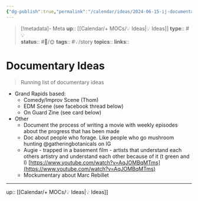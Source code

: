 ```yaml
---
{"dg-publish":true,"permalink":"/calendar/ideas/2024-06-15-ij-documentary-ideas/","title":"Documentary Ideas"}
---
```


> [!metadata]- Meta
> **up**:: [[Calendar/+ MOCs/💡 Ideas\|💡 Ideas]]
> **type**:: #💡  
> **status**:: #📝/🌞
> **tags**:: #💡/story
> **topics**:: 
> **links**::

# Documentary Ideas

> Running list of documentary ideas

- Grand Rapids based:
	- Comedy/Improv Scene (Thom)
	- EDM Scene (see facebook thread below)
	- On Guard Zine (see card below)
- Other
	- Document the process of writing a movie with weekly episodes about the progress that has been made
	- Doc about people who forage. Like people who go mushroom hunting @gatheringbotanicals on IG
	- Augie - trapped in a basement film - artists that understand each others artistry and understand each other because of it (t green and I) [https://www.youtube.com/watch?v=AqJOMBqMTms](https://www.youtube.com/watch?v=AqJOMBqMTms)
	- Mockumentary about Marc Rebillet

---
up:: [[Calendar/+ MOCs/💡 Ideas\|💡 Ideas]]

